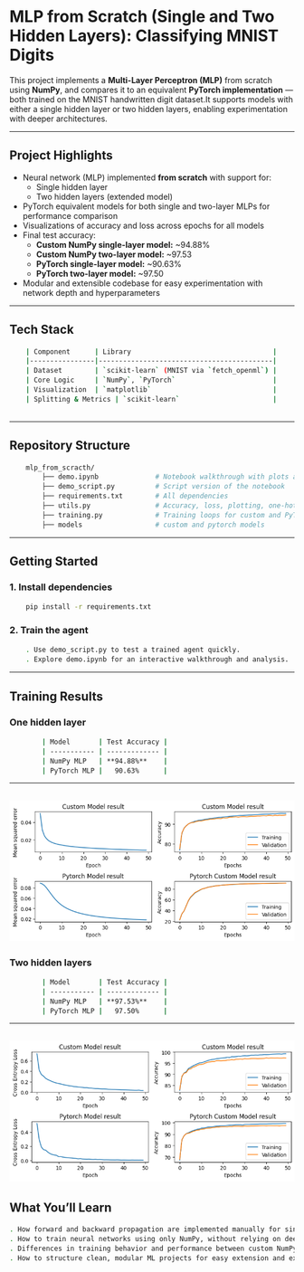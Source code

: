 # MLP from Scratch (Single and Two Hidden Layers): Classifying MNIST Digits

This project implements a **Multi-Layer Perceptron (MLP)** from scratch using **NumPy**,
and compares it to an equivalent **PyTorch implementation** — both trained on the MNIST
handwritten digit dataset.It supports models with either a single hidden layer or two hidden
layers, enabling experimentation with deeper architectures.

---

## Project Highlights

- Neural network (MLP) implemented **from scratch** with support for:
    - Single hidden layer
    - Two hidden layers (extended model)
- PyTorch equivalent models for both single and two-layer MLPs for performance comparison
- Visualizations of accuracy and loss across epochs for all models
- Final test accuracy:
    - **Custom NumPy single-layer model:** ~94.88%
    - **Custom NumPy two-layer model:** ~97.53
    - **PyTorch single-layer model:** ~90.63%
    - **PyTorch two-layer model:** ~97.50
- Modular and extensible codebase for easy experimentation with network depth and hyperparameters

---

## Tech Stack

```bash
    | Component      | Library                                   |
    |----------------|-------------------------------------------|
    | Dataset        | `scikit-learn` (MNIST via `fetch_openml`) |
    | Core Logic     | `NumPy`, `PyTorch`                        |
    | Visualization  | `matplotlib`                              |
    | Splitting & Metrics | `scikit-learn`                       |
    
```
---

##  Repository Structure

```bash
    mlp_from_scracth/
        ├── demo.ipynb              # Notebook walkthrough with plots and conclusion
        ├── demo_script.py          # Script version of the notebook
        ├── requirements.txt        # All dependencies
        ├── utils.py                # Accuracy, loss, plotting, one-hot encoding, collate
        ├── training.py             # Training loops for custom and PyTorch models
        ├── models                  # custom and pytorch models

```
---

## Getting Started

### 1. Install dependencies
```bash
    pip install -r requirements.txt
```
### 2. Train the agent
```bash
    . Use demo_script.py to test a trained agent quickly.
    . Explore demo.ipynb for an interactive walkthrough and analysis.

```
---

## Training Results
### One hidden layer
```bash
        | Model       | Test Accuracy |
        | ----------- | ------------- |
        | NumPy MLP   | **94.88%**    |
        | PyTorch MLP |   90.63%      |
```
---
![Training Rewards](rewards_vs_episodes.png)
---
### Two hidden layers
```bash
        | Model       | Test Accuracy |
        | ----------- | ------------- |
        | NumPy MLP   | **97.53%**    |
        | PyTorch MLP |   97.50%      |
```
---
![Training Rewards](two_layers.png)
---
## What You’ll Learn

```bash
. How forward and backward propagation are implemented manually for single and two-layer MLPs
. How to train neural networks using only NumPy, without relying on deep learning frameworks
. Differences in training behavior and performance between custom NumPy implementations and PyTorch models
. How to structure clean, modular ML projects for easy extension and experimentation with model depth

```
